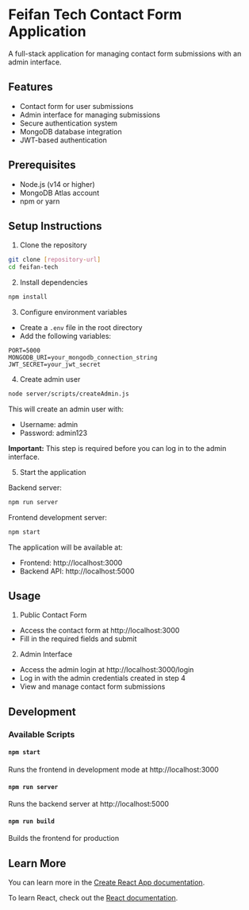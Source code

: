 # Feifan Tech Contact Form Application

A full-stack application for managing contact form submissions with an admin interface.

## Features

- Contact form for user submissions
- Admin interface for managing submissions
- Secure authentication system
- MongoDB database integration
- JWT-based authentication

## Prerequisites

- Node.js (v14 or higher)
- MongoDB Atlas account
- npm or yarn

## Setup Instructions

1. Clone the repository
```bash
git clone [repository-url]
cd feifan-tech
```

2. Install dependencies
```bash
npm install
```

3. Configure environment variables
- Create a `.env` file in the root directory
- Add the following variables:
```
PORT=5000
MONGODB_URI=your_mongodb_connection_string
JWT_SECRET=your_jwt_secret
```

4. Create admin user
```bash
node server/scripts/createAdmin.js
```
This will create an admin user with:
- Username: admin
- Password: admin123

**Important:** This step is required before you can log in to the admin interface.

5. Start the application

Backend server:
```bash
npm run server
```

Frontend development server:
```bash
npm start
```

The application will be available at:
- Frontend: http://localhost:3000
- Backend API: http://localhost:5000

## Usage

1. Public Contact Form
- Access the contact form at http://localhost:3000
- Fill in the required fields and submit

2. Admin Interface
- Access the admin login at http://localhost:3000/login
- Log in with the admin credentials created in step 4
- View and manage contact form submissions

## Development

### Available Scripts

#### `npm start`
Runs the frontend in development mode at http://localhost:3000

#### `npm run server`
Runs the backend server at http://localhost:5000

#### `npm run build`
Builds the frontend for production

## Learn More

You can learn more in the [Create React App documentation](https://facebook.github.io/create-react-app/docs/getting-started).

To learn React, check out the [React documentation](https://reactjs.org/).
